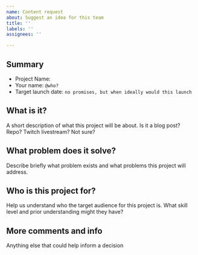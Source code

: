 ```yaml
---
name: Content request
about: Suggest an idea for this team
title: ''
labels: ''
assignees: ''

---
```


## Summary
- Project Name:
- Your name: `@who?`
- Target launch date: `no promises, but when ideally would this launch`

## What is it?
A short description of what this project will be about. Is it a blog post? Repo? Twitch livestream? Not sure?

## What problem does it solve?
Describe briefly what problem exists and what problems this project will address.

## Who is this project for?
Help us understand who the target audience for this project is. What skill level and prior understanding might they have?

## More comments and info
Anything else that could help inform a decision
